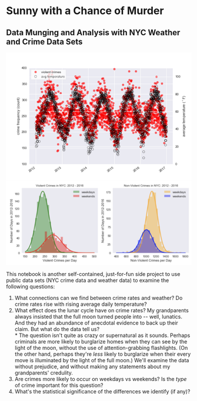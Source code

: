 # Sunny with a Chance of Murder
## Data Munging and Analysis with NYC Weather and Crime Data Sets

![](crime_plot.png)
![](gaussian_fits.png)

This notebook is another self-contained, just-for-fun side project to use public data sets (NYC crime data and weather data) to examine the following questions:

  1. What connections can we find between crime rates and weather?  Do crime rates rise with rising  average daily temperature?
  2. What effect does the lunar cycle have on crime rates?  My grandparents always insisted that the full moon turned people into -- well, lunatics.  And they had an abundance of anecdotal evidence to back up their claim.  But what do the data tell us?  
    * The question isn't quite as crazy or supernatural as it sounds.  Perhaps criminals are more likely to burglarize homes when they can see by the light of the moon, without the use of attention-grabbing flashlights.  (On the other hand, perhaps they're _less_ likely to burglarize when their every move is illuminated by the light of the full moon.)  We'll examine the data without prejudice, and without making any statements about my grandparents' credulity.
  3. Are crimes more likely to occur on weekdays vs weekends?  Is the _type_ of crime important for this question?
  4. What's the statistical significance of the differences we identify (if any)?
